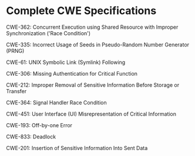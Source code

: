 

# Complete CWE Specifications

CWE-362: Concurrent Execution using Shared Resource with Improper Synchronization ('Race Condition')

CWE-335: Incorrect Usage of Seeds in Pseudo-Random Number Generator (PRNG)

CWE-61: UNIX Symbolic Link (Symlink) Following

CWE-306: Missing Authentication for Critical Function

CWE-212: Improper Removal of Sensitive Information Before Storage or Transfer

CWE-364: Signal Handler Race Condition

CWE-451: User Interface (UI) Misrepresentation of Critical Information

CWE-193: Off-by-one Error

CWE-833: Deadlock

CWE-201: Insertion of Sensitive Information Into Sent Data